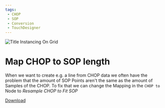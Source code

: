 ```yaml
---
tags:
 - CHOP
 - SOP
 - Conversion
 - TouchDesigner
---
```


![Title Instancing On Grid](./img/MapCHOPtoSOPLength.png.png)
# Map CHOP to SOP length

When we want to create e.g. a line from CHOP data we often have the problem that the amount of SOP Points aren't the same as the amount of Samples of the CHOP. To fix that we can change the Mapping in the `CHOP to` Node to *Resample CHOP to Fit SOP*

[Download](./files/MapCHOPtoSOPLength.tox)    